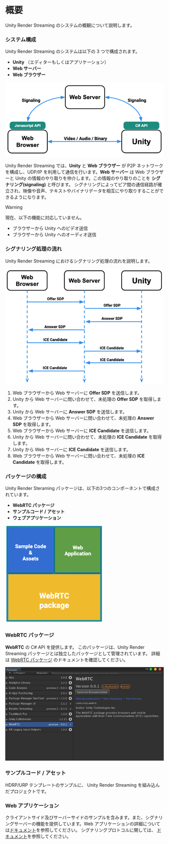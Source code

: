 # 概要

Unity Render Streaming のシステムの概観について説明します。

### システム構成

Unity Render Streaming のシステムは以下の 3 つで構成されます。

- **Unity** （エディターもしくはアプリケーション）
- **Web サーバー**
- **Web ブラウザー**

![Render Streaming overview](../images/renderstreaming_overview.png)

Unity Render Streaming では、**Unity** と **Web ブラウザー** が P2P ネットワークを構成し、UDP/IP を利用して通信を行います。**Web サーバー** は Web ブラウザーと Unity の情報のやり取りを仲介します。この情報のやり取りのことを **シグナリング(signaling)** と呼びます。
シグナリングによってピア間の通信経路が確立され、映像や音声、テキストやバイナリデータを相互にやり取りすることができるようになります。

> [!WARNING]
> 現在、以下の機能に対応していません。
>
> - ブラウザーから Unity へのビデオ送信
> - ブラウザーから Unity へのオーディオ送信

### シグナリング処理の流れ

Unity Render Streaming におけるシグナリング処理の流れを説明します。

![Render Streaming sequence](../images/renderstreaming_sequence.png)

1. Web ブラウザーから Web サーバーに **Offer SDP** を送信します。
2. Unity から Web サーバーに問い合わせて、未処理の **Offer SDP** を取得します。
3. Unity から Web サーバーに **Answer SDP** を送信します。
4. Web ブラウザーから Web サーバーに問い合わせて、未処理の **Answer SDP** を取得します。
5. Web ブラウザーから Web サーバーに **ICE Candidate** を送信します。
6. Unity から Web サーバーに問い合わせて、未処理の **ICE Candidate** を取得します。
7. Unity から Web サーバーに **ICE Candidate** を送信します。
8. Web ブラウザーから Web サーバーに問い合わせて、未処理の **ICE Candidate** を取得します。

### パッケージの構成

Unity Render Steraming パッケージは、以下の3つのコンポーネントで構成されています。

- **WebRTC パッケージ**
- **サンプルコード / アセット**
- **ウェブアプリケーション**

![Package Render Streaming](../images/package_renderstreaming.png)

### WebRTC パッケージ

**WebRTC** の C# API を提供します。
このパッケージは、Unity Render Streaming パッケージとは独立したパッケージとして管理されています。
詳細は [WebRTC パッケージ](https://docs.unity3d.com/Packages/com.unity.webrtc@latest/manual/jp/index.html) のドキュメントを確認してください。

![WebRTC package manager](../images/webrtc_package_manager.png)

### サンプルコード / アセット

HDRP/URP テンプレートのサンプルに、 Unity Render Streaming を組み込んだプロジェクトです。

### Web アプリケーション

クライアントサイド及びサーバーサイドのサンプルを含みます。また、シグナリングサーバーの機能を提供しています。Web アプリケーションの詳細については[ドキュメント](webapp.md)を参照してください。
シグナリングプロトコルに関しては、 [ドキュメント](signalingprotocol.md)を参照してください。
